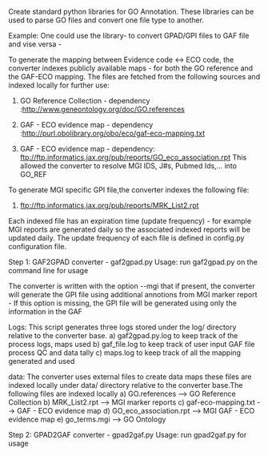 Create standard python libraries for GO Annotation. 
These libraries can be used to parse GO files and convert one file type to another. 

Example: One could use the library- to convert GPAD/GPI files to GAF file and vise versa -

To generate the mapping between Evidence code <-> ECO code, the converter indexes
publicly available maps - for both the GO reference and the GAF-ECO mapping.
The files are fetched from the following sources and indexed locally for further use:

  1) GO Reference Collection - dependency :http://www.geneontology.org/doc/GO.references
  
  2) GAF - ECO evidence map - dependency :http://purl.obolibrary.org/obo/eco/gaf-eco-mapping.txt
  
  3) GAF - ECO evidence map - dependency: ftp://ftp.informatics.jax.org/pub/reports/GO_eco_association.rpt
This allowed the converter to resolve MGI IDS, J#s, Pubmed Ids,... into GO_REF

To generate MGI specific GPI file,the converter indexes the following file:
  1) ftp://ftp.informatics.jax.org/pub/reports/MRK_List2.rpt

Each indexed file has an expiration time (update frequency) - for example 
MGI reports are generated daily so the associated indexed reports will be updated daily.
The update frequency of each file is defined in config.py configuration file.

Step 1: GAF2GPAD converter - gaf2gpad.py
  Usage: run gaf2gpad.py on the command line for usage

  The converter is written with the option --mgi that if present,
  the converter will generate the GPI file using additional
  annotions from MGI marker report - If this option is missing,
  the GPI file will be generated using only the information in the GAF

 Logs: This script generates three logs stored under the log/ directory relative
 to the converter base.
 a) gaf2gpad.py.log to keep track of the process logs, maps used
 b) gaf_file.log  to keep track of user input GAF file process QC and data tally
 c) maps.log to keep track of all the mapping generated and used

 data: The converter uses external files to create data maps
       these files are indexed locally under data/ directory relative 
   to the converter base.The following files are indexed locally 
 a) GO.references --> GO Reference Collection
 b) MRK_List2.rpt --> MGI marker reports
 c) gaf-eco-mapping.txt  --> GAF - ECO evidence map
 d) GO_eco_association.rpt  --> MGI GAF - ECO evidence map
 e) go_terms.mgi --> GO Ontology

Step 2: GPAD2GAF converter - gpad2gaf.py
  Usage: run gpad2gaf.py for usage

 

